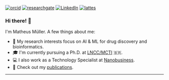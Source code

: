 [![orcid](https://img.shields.io/badge/ORCID--_?style=social&logo=orcid)](https://orcid.org/0000-0002-0659-6365) [![researchgate](https://img.shields.io/badge/Research_Gate-00CCBB.svg?&style=flat&logo=ResearchGate&logoColor=white)](https://www.researchgate.net/profile/Matheus_Mueller2) [![LinkedIn](https://img.shields.io/badge/LinkedIn-0077B5?style=flat&logo=linkedin&logoColor=white)](https://www.linkedin.com/in/mullerpds) [![lattes](https://img.shields.io/badge/Lattes-CNPq-blue?style=flat)](http://lattes.cnpq.br/0364392354139129)
### Hi there! 👋

I'm Matheus Müller. A few things about me:

- 🧪 My research interests focus on AI & ML for drug discovery and bioinformatics.
- 🎓 I'm currently pursuing a Ph.D. at [LNCC/MCTI](http://gmmsb.lncc.br/) 🇧🇷.
- 💻 I also work as a Technology Specialist at [Nanobusiness](https://nanobusiness.com.br/).
- 📰 Check out my [publications](https://scholar.google.com/citations?&user=b-YoHK8AAAAJ&sortby=pubdate).


---
<!--
**mpds/mpds** is a ✨ _special_ ✨ repository because its `README.md` (this file) appears on your GitHub profile.

Here are some ideas to get you started:

- 🔭 I’m currently working on ...
- 🌱 I’m currently learning ...
- 👯 I’m looking to collaborate on ...
- 🤔 I’m looking for help with ...
- 💬 Ask me about ...
- 📫 How to reach me: ...
- 😄 Pronouns: ...
- ⚡ Fun fact: ...
-->
